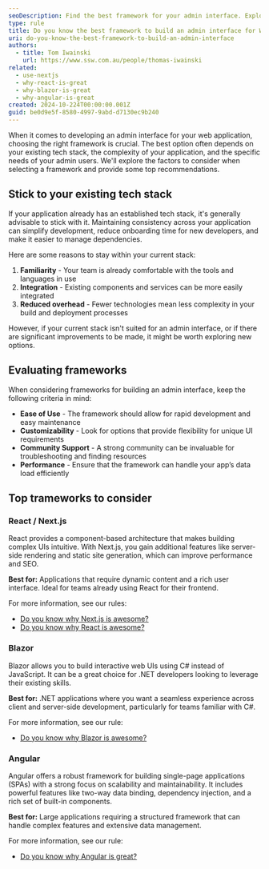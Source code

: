```yaml
---
seoDescription: Find the best framework for your admin interface. Explore top choices like React, Blazor, and Angular, based on your tech stack and project needs
type: rule
title: Do you know the best framework to build an admin interface for Web Apps?
uri: do-you-know-the-best-framework-to-build-an-admin-interface
authors:
  - title: Tom Iwainski
    url: https://www.ssw.com.au/people/thomas-iwainski
related:
  - use-nextjs
  - why-react-is-great
  - why-blazor-is-great
  - why-angular-is-great
created: 2024-10-224T00:00:00.001Z
guid: be0d9e5f-8580-4997-9abd-d7130ec9b240
---
```


When it comes to developing an admin interface for your web application, choosing the right framework is crucial. The best option often depends on your existing tech stack, the complexity of your application, and the specific needs of your admin users. We'll explore the factors to consider when selecting a framework and provide some top recommendations.

<!--endintro-->

## Stick to your existing tech stack

If your application already has an established tech stack, it's generally advisable to stick with it. Maintaining consistency across your application can simplify development, reduce onboarding time for new developers, and make it easier to manage dependencies.

Here are some reasons to stay within your current stack:

1. **Familiarity** - Your team is already comfortable with the tools and languages in use
2. **Integration** - Existing components and services can be more easily integrated
3. **Reduced overhead** - Fewer technologies mean less complexity in your build and deployment processes

However, if your current stack isn't suited for an admin interface, or if there are significant improvements to be made, it might be worth exploring new options.

## Evaluating frameworks

When considering frameworks for building an admin interface, keep the following criteria in mind:

- **Ease of Use** - The framework should allow for rapid development and easy maintenance
- **Customizability** - Look for options that provide flexibility for unique UI requirements
- **Community Support** - A strong community can be invaluable for troubleshooting and finding resources
- **Performance** - Ensure that the framework can handle your app’s data load efficiently

## Top trameworks to consider

### React / Next.js

React provides a component-based architecture that makes building complex UIs intuitive. With Next.js, you gain additional features like server-side rendering and static site generation, which can improve performance and SEO.

**Best for:** Applications that require dynamic content and a rich user interface. Ideal for teams already using React for their frontend.

For more information, see our rules:

- [Do you know why Next.js is awesome?](/use-nextjs)
- [Do you know why React is awesome?](/why-react-is-great)

### Blazor

Blazor allows you to build interactive web UIs using C# instead of JavaScript. It can be a great choice for .NET developers looking to leverage their existing skills.

**Best for:** .NET applications where you want a seamless experience across client and server-side development, particularly for teams familiar with C#.

For more information, see our rule:

- [Do you know why Blazor is awesome?](/why-blazor-is-great/)

### Angular

Angular offers a robust framework for building single-page applications (SPAs) with a strong focus on scalability and maintainability. It includes powerful features like two-way data binding, dependency injection, and a rich set of built-in components.

**Best for:** Large applications requiring a structured framework that can handle complex features and extensive data management.

For more information, see our rule:

- [Do you know why Angular is great?](/why-angular-is-great)
